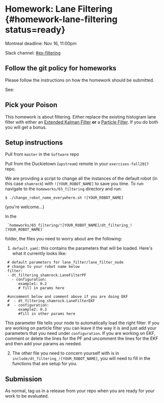 # Homework: Lane Filtering {#homework-lane-filtering status=ready}


<div class='only-montreal'>
Montreal deadline: Nov 16, 11:00pm
</div>

Slack channel: [#ex-filtering](https://duckietown.slack.com/messages/C7W6VV7BJ)

## Follow the git policy for homeworks

Please follow the instructions on how the homework should be submitted.

See: [](#git-policy-homeworks)

## Pick your Poison

This homework is about filtering. Either replace the existing histogram lane filter with either an [Extended Kalman Filter](#exercise-filtering-ekf) **or** a [Particle Filter](#exercise-filtering-pf). If you do both you will get a bonus. 

## Setup instructions

Pull from `master` in the `Software` repo

Pull from the Duckietown (`upstream`) remote in your `exercises-fall2017` repo.

We are providing a script to change all the instances of the default robot (in this case `shamrock`) with `![YOUR_ROBOT_NAME]` to save you time. To run navigate to the `homeworks/03_filtering` directory and run:

    $ ./change_robot_name_everywhere.sh ![YOUR_ROBOT_NAME]
     
 (you're welcome...)
 
In the 
 
     `homeworks/03_filtering/![YOUR_ROBOT_NAME]/dt_filtering_![YOUR_ROBOT_NAME]` 
     
 folder, the files you need to worry about are the following:

1. `default.yaml`: this contains the parameters that will be loaded. Here's what it currently looks like:
```
 # default parameters for lane_filter/lane_filter_node
 # change to your robot name below
 filter:
 - dt_filtering_shamrock.LaneFilterPF
   - configuration:
      example1: 0.2
      # fill in params here

 #uncomment below and comment above if you are doing EKF
 #  - dt_filtering_shamrock.LaneFilterEKF
 #  - configuration:
      example2: 0.3
      #fill in other params here
```

This parameter file tells your node to automatically load the right filter. If you are working on particle filter you can leave it the way it is and just add your parameters that you need under `configuration`. If you are working on EKF, comment or delete the lines for the PF and uncomment the lines for the EKF and then add your params as needed. 

2. The other file you need to concern yourself with is in `include/dt_filtering_![YOUR_ROBOT_NAME]`, you will need to fill in the functions that are setup for you. 

## Submission

As normal, tag us in a release from your repo when you are ready for your work to be evaluated.
